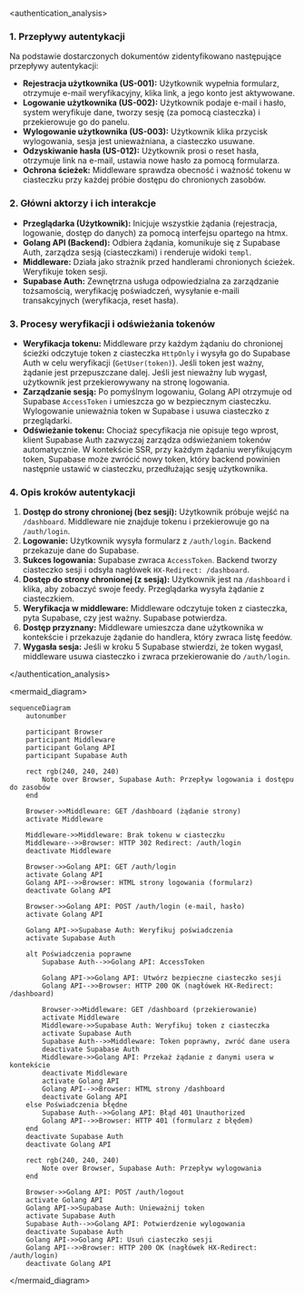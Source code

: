 <authentication_analysis>

### 1. Przepływy autentykacji

Na podstawie dostarczonych dokumentów zidentyfikowano następujące przepływy autentykacji:

- **Rejestracja użytkownika (US-001):** Użytkownik wypełnia formularz, otrzymuje e-mail weryfikacyjny, klika link, a jego konto jest aktywowane.
- **Logowanie użytkownika (US-002):** Użytkownik podaje e-mail i hasło, system weryfikuje dane, tworzy sesję (za pomocą ciasteczka) i przekierowuje go do panelu.
- **Wylogowanie użytkownika (US-003):** Użytkownik klika przycisk wylogowania, sesja jest unieważniana, a ciasteczko usuwane.
- **Odzyskiwanie hasła (US-012):** Użytkownik prosi o reset hasła, otrzymuje link na e-mail, ustawia nowe hasło za pomocą formularza.
- **Ochrona ścieżek:** Middleware sprawdza obecność i ważność tokenu w ciasteczku przy każdej próbie dostępu do chronionych zasobów.

### 2. Główni aktorzy i ich interakcje

- **Przeglądarka (Użytkownik):** Inicjuje wszystkie żądania (rejestracja, logowanie, dostęp do danych) za pomocą interfejsu opartego na htmx.
- **Golang API (Backend):** Odbiera żądania, komunikuje się z Supabase Auth, zarządza sesją (ciasteczkami) i renderuje widoki `templ`.
- **Middleware:** Działa jako strażnik przed handlerami chronionych ścieżek. Weryfikuje token sesji.
- **Supabase Auth:** Zewnętrzna usługa odpowiedzialna za zarządzanie tożsamością, weryfikację poświadczeń, wysyłanie e-maili transakcyjnych (weryfikacja, reset hasła).

### 3. Procesy weryfikacji i odświeżania tokenów

- **Weryfikacja tokenu:** Middleware przy każdym żądaniu do chronionej ścieżki odczytuje token z ciasteczka `HttpOnly` i wysyła go do Supabase Auth w celu weryfikacji (`GetUser(token)`). Jeśli token jest ważny, żądanie jest przepuszczane dalej. Jeśli jest nieważny lub wygasł, użytkownik jest przekierowywany na stronę logowania.
- **Zarządzanie sesją:** Po pomyślnym logowaniu, Golang API otrzymuje od Supabase `AccessToken` i umieszcza go w bezpiecznym ciasteczku. Wylogowanie unieważnia token w Supabase i usuwa ciasteczko z przeglądarki.
- **Odświeżanie tokenu:** Chociaż specyfikacja nie opisuje tego wprost, klient Supabase Auth zazwyczaj zarządza odświeżaniem tokenów automatycznie. W kontekście SSR, przy każdym żądaniu weryfikującym token, Supabase może zwrócić nowy token, który backend powinien następnie ustawić w ciasteczku, przedłużając sesję użytkownika.

### 4. Opis kroków autentykacji

1.  **Dostęp do strony chronionej (bez sesji):** Użytkownik próbuje wejść na `/dashboard`. Middleware nie znajduje tokenu i przekierowuje go na `/auth/login`.
2.  **Logowanie:** Użytkownik wysyła formularz z `/auth/login`. Backend przekazuje dane do Supabase.
3.  **Sukces logowania:** Supabase zwraca `AccessToken`. Backend tworzy ciasteczko sesji i odsyła nagłówek `HX-Redirect: /dashboard`.
4.  **Dostęp do strony chronionej (z sesją):** Użytkownik jest na `/dashboard` i klika, aby zobaczyć swoje feedy. Przeglądarka wysyła żądanie z ciasteczkiem.
5.  **Weryfikacja w middleware:** Middleware odczytuje token z ciasteczka, pyta Supabase, czy jest ważny. Supabase potwierdza.
6.  **Dostęp przyznany:** Middleware umieszcza dane użytkownika w kontekście i przekazuje żądanie do handlera, który zwraca listę feedów.
7.  **Wygasła sesja:** Jeśli w kroku 5 Supabase stwierdzi, że token wygasł, middleware usuwa ciasteczko i zwraca przekierowanie do `/auth/login`.

</authentication_analysis>

<mermaid_diagram>

```mermaid
sequenceDiagram
    autonumber

    participant Browser
    participant Middleware
    participant Golang API
    participant Supabase Auth

    rect rgb(240, 240, 240)
        Note over Browser, Supabase Auth: Przepływ logowania i dostępu do zasobów
    end

    Browser->>Middleware: GET /dashboard (żądanie strony)
    activate Middleware

    Middleware->>Middleware: Brak tokenu w ciasteczku
    Middleware-->>Browser: HTTP 302 Redirect: /auth/login
    deactivate Middleware

    Browser->>Golang API: GET /auth/login
    activate Golang API
    Golang API-->>Browser: HTML strony logowania (formularz)
    deactivate Golang API

    Browser->>Golang API: POST /auth/login (e-mail, hasło)
    activate Golang API

    Golang API->>Supabase Auth: Weryfikuj poświadczenia
    activate Supabase Auth

    alt Poświadczenia poprawne
        Supabase Auth-->>Golang API: AccessToken

        Golang API->>Golang API: Utwórz bezpieczne ciasteczko sesji
        Golang API-->>Browser: HTTP 200 OK (nagłówek HX-Redirect: /dashboard)

        Browser->>Middleware: GET /dashboard (przekierowanie)
        activate Middleware
        Middleware->>Supabase Auth: Weryfikuj token z ciasteczka
        activate Supabase Auth
        Supabase Auth-->>Middleware: Token poprawny, zwróć dane usera
        deactivate Supabase Auth
        Middleware->>Golang API: Przekaż żądanie z danymi usera w kontekście
        deactivate Middleware
        activate Golang API
        Golang API-->>Browser: HTML strony /dashboard
        deactivate Golang API
    else Poświadczenia błędne
        Supabase Auth-->>Golang API: Błąd 401 Unauthorized
        Golang API-->>Browser: HTTP 401 (formularz z błędem)
    end
    deactivate Supabase Auth
    deactivate Golang API

    rect rgb(240, 240, 240)
        Note over Browser, Supabase Auth: Przepływ wylogowania
    end

    Browser->>Golang API: POST /auth/logout
    activate Golang API
    Golang API->>Supabase Auth: Unieważnij token
    activate Supabase Auth
    Supabase Auth-->>Golang API: Potwierdzenie wylogowania
    deactivate Supabase Auth
    Golang API->>Golang API: Usuń ciasteczko sesji
    Golang API-->>Browser: HTTP 200 OK (nagłówek HX-Redirect: /auth/login)
    deactivate Golang API
```

</mermaid_diagram>
